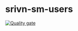 # srivn-sm-users

[![Quality gate](https://sonarcloud.io/api/project_badges/quality_gate?project=it-srivnworks_srivn-sm-users)](https://sonarcloud.io/summary/new_code?id=it-srivnworks_srivn-sm-users)